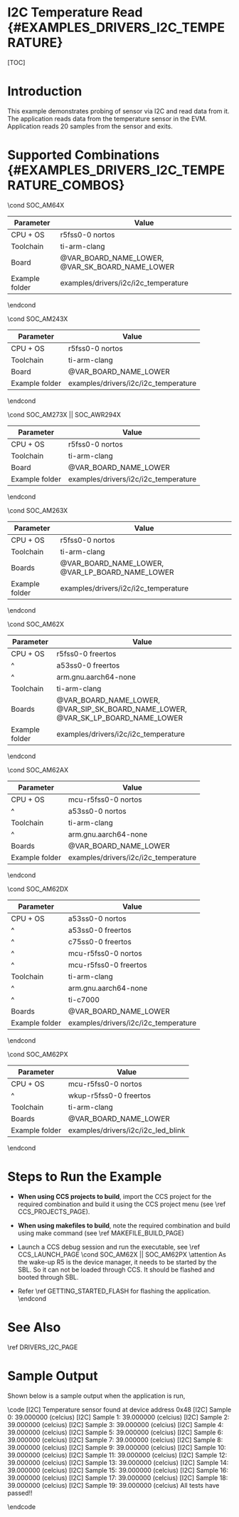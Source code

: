 # I2C Temperature Read {#EXAMPLES_DRIVERS_I2C_TEMPERATURE}

[TOC]

# Introduction

This example demonstrates probing of sensor via I2C and read data from it.
The application reads data from the temperature sensor in the EVM.
Application reads 20 samples from the sensor and exits.

# Supported Combinations {#EXAMPLES_DRIVERS_I2C_TEMPERATURE_COMBOS}

\cond SOC_AM64X

 Parameter      | Value
 ---------------|-----------
 CPU + OS       | r5fss0-0 nortos
 Toolchain      | ti-arm-clang
 Board          | @VAR_BOARD_NAME_LOWER, @VAR_SK_BOARD_NAME_LOWER
 Example folder | examples/drivers/i2c/i2c_temperature

\endcond

\cond SOC_AM243X

 Parameter      | Value
 ---------------|-----------
 CPU + OS       | r5fss0-0 nortos
 Toolchain      | ti-arm-clang
 Board          | @VAR_BOARD_NAME_LOWER
 Example folder | examples/drivers/i2c/i2c_temperature

\endcond

\cond SOC_AM273X || SOC_AWR294X

 Parameter      | Value
 ---------------|-----------
 CPU + OS       | r5fss0-0 nortos
 Toolchain      | ti-arm-clang
 Board          | @VAR_BOARD_NAME_LOWER
 Example folder | examples/drivers/i2c/i2c_temperature

\endcond

\cond SOC_AM263X

 Parameter      | Value
 ---------------|-----------
 CPU + OS       | r5fss0-0 nortos
 Toolchain      | ti-arm-clang
 Boards         | @VAR_BOARD_NAME_LOWER, @VAR_LP_BOARD_NAME_LOWER
 Example folder | examples/drivers/i2c/i2c_temperature

\endcond

\cond SOC_AM62X

 Parameter      | Value
 ---------------|-----------
 CPU + OS       | r5fss0-0 freertos
 ^              | a53ss0-0 freertos
 ^              | arm.gnu.aarch64-none
 Toolchain      | ti-arm-clang
 Boards         | @VAR_BOARD_NAME_LOWER, @VAR_SIP_SK_BOARD_NAME_LOWER, @VAR_SK_LP_BOARD_NAME_LOWER
 Example folder | examples/drivers/i2c/i2c_temperature

\endcond

\cond SOC_AM62AX

 Parameter      | Value
 ---------------|-----------
 CPU + OS       | mcu-r5fss0-0 nortos
 ^              | a53ss0-0 nortos
 Toolchain      | ti-arm-clang
 ^              | arm.gnu.aarch64-none
 Boards         | @VAR_BOARD_NAME_LOWER
 Example folder | examples/drivers/i2c/i2c_temperature

\endcond

\cond SOC_AM62DX

 Parameter      | Value
 ---------------|-----------
 CPU + OS       | a53ss0-0 nortos
 ^              | a53ss0-0 freertos
 ^              | c75ss0-0 freertos
 ^              | mcu-r5fss0-0 nortos
 ^              | mcu-r5fss0-0 freertos
 Toolchain      | ti-arm-clang
 ^              | arm.gnu.aarch64-none
 ^              | ti-c7000
 Boards         | @VAR_BOARD_NAME_LOWER
 Example folder | examples/drivers/i2c/i2c_temperature

\endcond

\cond SOC_AM62PX

 Parameter      | Value
 ---------------|-----------
 CPU + OS       | mcu-r5fss0-0 nortos
 ^              | wkup-r5fss0-0 freertos
 Toolchain      | ti-arm-clang
 Boards         | @VAR_BOARD_NAME_LOWER
 Example folder | examples/drivers/i2c/i2c_led_blink

\endcond

# Steps to Run the Example

- **When using CCS projects to build**, import the CCS project for the required combination
  and build it using the CCS project menu (see \ref CCS_PROJECTS_PAGE).
- **When using makefiles to build**, note the required combination and build using
  make command (see \ref MAKEFILE_BUILD_PAGE)
- Launch a CCS debug session and run the executable, see \ref CCS_LAUNCH_PAGE
\cond SOC_AM62X || SOC_AM62PX
\attention As the wake-up R5 is the device manager, it needs to be started by the SBL. So it can not be loaded through CCS. It should be flashed and booted through SBL.

- Refer \ref GETTING_STARTED_FLASH for flashing the application.
\endcond
# See Also

\ref DRIVERS_I2C_PAGE

# Sample Output

Shown below is a sample output when the application is run,

\code
[I2C] Temperature sensor found at device address 0x48
[I2C] Sample 0: 39.000000 (celcius)
[I2C] Sample 1: 39.000000 (celcius)
[I2C] Sample 2: 39.000000 (celcius)
[I2C] Sample 3: 39.000000 (celcius)
[I2C] Sample 4: 39.000000 (celcius)
[I2C] Sample 5: 39.000000 (celcius)
[I2C] Sample 6: 39.000000 (celcius)
[I2C] Sample 7: 39.000000 (celcius)
[I2C] Sample 8: 39.000000 (celcius)
[I2C] Sample 9: 39.000000 (celcius)
[I2C] Sample 10: 39.000000 (celcius)
[I2C] Sample 11: 39.000000 (celcius)
[I2C] Sample 12: 39.000000 (celcius)
[I2C] Sample 13: 39.000000 (celcius)
[I2C] Sample 14: 39.000000 (celcius)
[I2C] Sample 15: 39.000000 (celcius)
[I2C] Sample 16: 39.000000 (celcius)
[I2C] Sample 17: 39.000000 (celcius)
[I2C] Sample 18: 39.000000 (celcius)
[I2C] Sample 19: 39.000000 (celcius)
All tests have passed!!

\endcode
